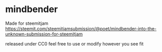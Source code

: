 # mindbender
Made for steemitjam https://steemit.com/steemitjamsubmission/@poet/mindbender-into-the-unknown-submission-for-steemitjam

released under CC0
feel free to use or modify however you see fit
